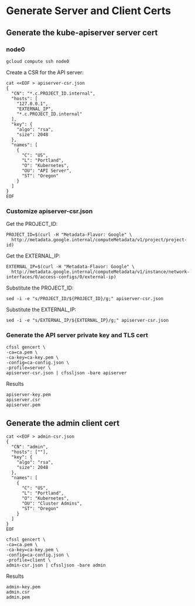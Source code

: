 # Generate Server and Client Certs

## Generate the kube-apiserver server cert

### node0

```
gcloud compute ssh node0
```

Create a CSR for the API server:

```
cat <<EOF > apiserver-csr.json
{
  "CN": "*.c.PROJECT_ID.internal",
  "hosts": [
    "127.0.0.1",
    "EXTERNAL_IP",
    "*.c.PROJECT_ID.internal"
  ],
  "key": {
    "algo": "rsa",
    "size": 2048
  },
  "names": [
    {
      "C": "US",
      "L": "Portland",
      "O": "Kubernetes",
      "OU": "API Server",
      "ST": "Oregon"
    }
  ]
}
EOF
```

### Customize apiserver-csr.json

Get the PROJECT_ID:

```
PROJECT_ID=$(curl -H "Metadata-Flavor: Google" \
  http://metadata.google.internal/computeMetadata/v1/project/project-id)
```

Get the EXTERNAL_IP:

```
EXTERNAL_IP=$(curl -H "Metadata-Flavor: Google" \
  http://metadata.google.internal/computeMetadata/v1/instance/network-interfaces/0/access-configs/0/external-ip)
```

Substitute the PROJECT_ID:

```
sed -i -e "s/PROJECT_ID/${PROJECT_ID}/g;" apiserver-csr.json
```

Substitute the EXTERNAL_IP:

```
sed -i -e "s/EXTERNAL_IP/${EXTERNAL_IP}/g;" apiserver-csr.json
```

### Generate the API server private key and TLS cert

```
cfssl gencert \
-ca=ca.pem \
-ca-key=ca-key.pem \
-config=ca-config.json \
-profile=server \
apiserver-csr.json | cfssljson -bare apiserver
```

Results

```
apiserver-key.pem
apiserver.csr
apiserver.pem
```

## Generate the admin client cert 

```
cat <<EOF > admin-csr.json
{
  "CN": "admin",
  "hosts": [""],
  "key": {
    "algo": "rsa",
    "size": 2048
  },
  "names": [
    {
      "C": "US",
      "L": "Portland",
      "O": "Kubernetes",
      "OU": "Cluster Admins",
      "ST": "Oregon"
    }
  ]
}
EOF
```

```
cfssl gencert \
-ca=ca.pem \
-ca-key=ca-key.pem \
-config=ca-config.json \
-profile=client \
admin-csr.json | cfssljson -bare admin
```

Results

```
admin-key.pem
admin.csr
admin.pem
```
